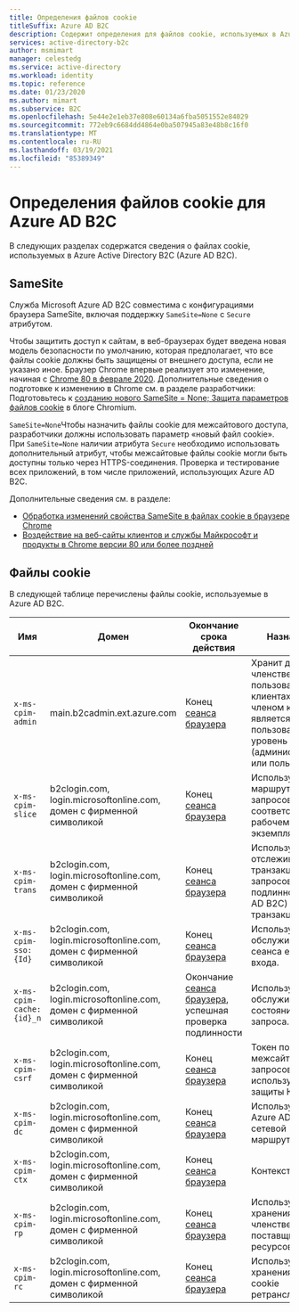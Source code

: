 ```yaml
---
title: Определения файлов cookie
titleSuffix: Azure AD B2C
description: Содержит определения для файлов cookie, используемых в Azure Active Directory B2C.
services: active-directory-b2c
author: msmimart
manager: celestedg
ms.service: active-directory
ms.workload: identity
ms.topic: reference
ms.date: 01/23/2020
ms.author: mimart
ms.subservice: B2C
ms.openlocfilehash: 5e44e2e1eb37e808e60134a6fba5051552e84029
ms.sourcegitcommit: 772eb9c6684dd4864e0ba507945a83e48b8c16f0
ms.translationtype: MT
ms.contentlocale: ru-RU
ms.lasthandoff: 03/19/2021
ms.locfileid: "85389349"
---
```

# <a name="cookies-definitions-for-azure-ad-b2c"></a>Определения файлов cookie для Azure AD B2C

В следующих разделах содержатся сведения о файлах cookie, используемых в Azure Active Directory B2C (Azure AD B2C).

## <a name="samesite"></a>SameSite

Служба Microsoft Azure AD B2C совместима с конфигурациями браузера SameSite, включая поддержку `SameSite=None` с `Secure` атрибутом.

Чтобы защитить доступ к сайтам, в веб-браузерах будет введена новая модель безопасности по умолчанию, которая предполагает, что все файлы cookie должны быть защищены от внешнего доступа, если не указано иное. Браузер Chrome впервые реализует это изменение, начиная с [Chrome 80 в феврале 2020](https://www.chromium.org/updates/same-site). Дополнительные сведения о подготовке к изменению в Chrome см. в разделе разработчики: Подготовьтесь к [созданию нового SameSite = None; Защита параметров файлов cookie](https://blog.chromium.org/2019/10/developers-get-ready-for-new.html) в блоге Chromium.

`SameSite=None`Чтобы назначить файлы cookie для межсайтового доступа, разработчики должны использовать параметр «новый файл cookie». При `SameSite=None` наличии атрибута `Secure` необходимо использовать дополнительный атрибут, чтобы межсайтовые файлы cookie могли быть доступны только через HTTPS-соединения. Проверка и тестирование всех приложений, в том числе приложений, использующих Azure AD B2C.

Дополнительные сведения см. в разделе:

* [Обработка изменений свойства SameSite в файлах cookie в браузере Chrome](../active-directory/develop/howto-handle-samesite-cookie-changes-chrome-browser.md)
* [Воздействие на веб-сайты клиентов и службы Майкрософт и продукты в Chrome версии 80 или более поздней](https://support.microsoft.com/help/4522904/potential-disruption-to-customer-websites-in-latest-chrome)

## <a name="cookies"></a>Файлы cookie

В следующей таблице перечислены файлы cookie, используемые в Azure AD B2C.

| Имя | Домен | Окончание срока действия | Назначение |
| ----------- | ------ | -------------------------- | --------- |
| `x-ms-cpim-admin` | main.b2cadmin.ext.azure.com | Конец [сеанса браузера](session-behavior.md) | Хранит данные о членстве пользователей в клиентах. Клиенты, членом которых является пользователь и уровень членства (администратор или пользователь). |
| `x-ms-cpim-slice` | b2clogin.com, login.microsoftonline.com, домен с фирменной символикой | Конец [сеанса браузера](session-behavior.md) | Используется для маршрутизации запросов к соответствующему рабочему экземпляру. |
| `x-ms-cpim-trans` | b2clogin.com, login.microsoftonline.com, домен с фирменной символикой | Конец [сеанса браузера](session-behavior.md) | Используется для отслеживания транзакций (число запросов проверки подлинности Azure AD B2C) и текущей транзакции. |
| `x-ms-cpim-sso:{Id}` | b2clogin.com, login.microsoftonline.com, домен с фирменной символикой | Конец [сеанса браузера](session-behavior.md) | Используется для обслуживания сеанса единого входа. |
| `x-ms-cpim-cache:{id}_n` | b2clogin.com, login.microsoftonline.com, домен с фирменной символикой | Окончание [сеанса браузера](session-behavior.md), успешная проверка подлинности | Используется для обслуживания состояния запроса. |
| `x-ms-cpim-csrf` | b2clogin.com, login.microsoftonline.com, домен с фирменной символикой | Конец [сеанса браузера](session-behavior.md) | Токен подделки межсайтовых запросов, используемый для защиты КРСФ. |
| `x-ms-cpim-dc` | b2clogin.com, login.microsoftonline.com, домен с фирменной символикой | Конец [сеанса браузера](session-behavior.md) | Используется для Azure AD B2C сетевой маршрутизации. |
| `x-ms-cpim-ctx` | b2clogin.com, login.microsoftonline.com, домен с фирменной символикой | Конец [сеанса браузера](session-behavior.md) | Контекст |
| `x-ms-cpim-rp` | b2clogin.com, login.microsoftonline.com, домен с фирменной символикой | Конец [сеанса браузера](session-behavior.md) | Используется для хранения данных о членстве в клиенте поставщика ресурсов. |
| `x-ms-cpim-rc` | b2clogin.com, login.microsoftonline.com, домен с фирменной символикой | Конец [сеанса браузера](session-behavior.md) | Используется для хранения файла cookie ретранслятора. |
